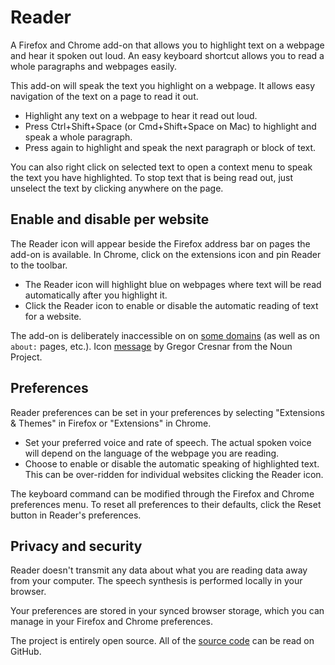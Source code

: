# Reader

A Firefox and Chrome add-on that allows you to highlight text on a webpage and hear it spoken out loud. An easy keyboard shortcut allows you to read a whole paragraphs and webpages easily.

This add-on will speak the text you highlight on a webpage. It allows easy navigation of the text on a page to read it out.

* Highlight any text on a webpage to hear it read out loud.
* Press Ctrl+Shift+Space (or Cmd+Shift+Space on Mac) to highlight and speak a whole paragraph.
* Press again to highlight and speak the next paragraph or block of text.

You can also right click on selected text to open a context menu to speak the text you have highlighted. To stop text that is being read out, just unselect the text by clicking anywhere on the page.

## Enable and disable per website

The Reader icon will appear beside the Firefox address bar on pages the add-on is available. In Chrome, click on the extensions icon and pin Reader to the toolbar.

* The Reader icon will highlight blue on webpages where text will be read automatically after you highlight it.
* Click the Reader icon to enable or disable the automatic reading of text for a website.

The add-on is deliberately inaccessible on on [some domains](https://developer.mozilla.org/en-US/docs/Mozilla/Add-ons/WebExtensions/API/storage/sync) (as well as on `about:` pages, etc.). Icon [message](https://thenounproject.com/term/message/223770/) by Gregor Cresnar from the Noun Project.

## Preferences

Reader preferences can be set in your preferences by selecting "Extensions & Themes" in Firefox or "Extensions" in Chrome.

* Set your preferred voice and rate of speech. The actual spoken voice will depend on the language of the webpage you are reading.
* Choose to enable or disable the automatic speaking of highlighted text. This can be over-ridden for individual websites clicking the Reader icon.

The keyboard command can be modified through the Firefox and Chrome preferences menu. To reset all preferences to their defaults, click the Reset button in Reader's preferences.

## Privacy and security

Reader doesn't transmit any data about what you are reading data away from your computer. The speech synthesis is performed locally in your browser.

Your preferences are stored in your synced browser storage, which you can manage in your Firefox and Chrome preferences.

The project is entirely open source. All of the [source code](https://github.com/oliver-moran/reader) can be read on GitHub.
